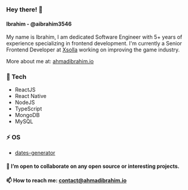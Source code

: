 <!--
**aibrahim3546/aibrahim3546** is a ✨ _special_ ✨ repository because its `README.md` (this file) appears on your GitHub profile.

Here are some ideas to get you started:

- 🔭 I’m currently working on ...
- 🌱 I’m currently learning ...
- 👯 I’m looking to collaborate on ...
- 🤔 I’m looking for help with ...
- 💬 Ask me about ...
- 📫 How to reach me: ...
- 😄 Pronouns: ...
- ⚡ Fun fact: ...
-->

### Hey there! 👋 
#### Ibrahim - @aibrahim3546
My name is Ibrahim, I am dedicated Software Engineer with 5+ years of experience specializing in frontend development. I'm currently a Senior Frontend Developer at [Xsolla](https://xsolla.com) working on improving the game industry.

More about me at: [ahmadibrahim.io](https://ahmadibrahim.io)

### 🔭 Tech
- ReactJS
- React Native
- NodeJS
- TypeScript
- MongoDB
- MySQL

### ⚡ OS
- [dates-generator](https://www.npmjs.com/package/dates-generator)

#### 👯 I’m open to collaborate on any open source or interesting projects.

#### 📫 How to reach me: contact@ahmadibrahim.io
